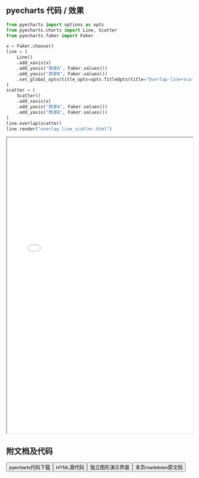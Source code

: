 
## pyecharts 代码 / 效果

```python
from pyecharts import options as opts
from pyecharts.charts import Line, Scatter
from pyecharts.faker import Faker

x = Faker.choose()
line = (
    Line()
    .add_xaxis(x)
    .add_yaxis("商家A", Faker.values())
    .add_yaxis("商家B", Faker.values())
    .set_global_opts(title_opts=opts.TitleOpts(title="Overlap-line+scatter"))
)
scatter = (
    Scatter()
    .add_xaxis(x)
    .add_yaxis("商家A", Faker.values())
    .add_yaxis("商家B", Faker.values())
)
line.overlap(scatter)
line.render("overlap_line_scatter.html")

```

<iframe width="100%" height="800px" src="/pyecharts/Overlap/overlap_line_scatter.html"></iframe>

## 附文档及代码

<a href="https://cdn.jsdelivr.net/gh/wfy-belief/python/docs/pyecharts/Overlap/overlap_line_scatter.py"><button class="mybutton">pyecharts代码下载</button></a><a href="https://cdn.jsdelivr.net/gh/wfy-belief/python/docs/pyecharts/Overlap/overlap_line_scatter.html"><button class="mybutton">HTML源代码</button></a><a href="https://python.wfyblog.cn/pyecharts/Overlap/overlap_line_scatter.html"><button class="mybutton">独立图形演示界面</button></a><a href="https://cdn.jsdelivr.net/gh/wfy-belief/python/docs/pyecharts/Overlap/overlap_line_scatter.md"><button class="mybutton">本页markdown原文档</button></a>